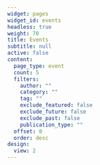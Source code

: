 ```yaml
---
widget: pages
widget_id: events
headless: true
weight: 70
title: Events
subtitle: null
active: false
content:
  page_type: event
  count: 5
  filters:
    author: ""
    category: ""
    tag: ""
    exclude_featured: false
    exclude_future: false
    exclude_past: false
    publication_type: ""
  offset: 0
  order: desc
design:
  view: 2
---
```

